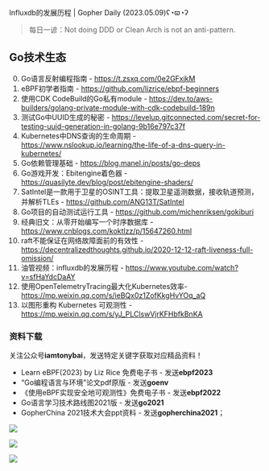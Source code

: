 Influxdb的发展历程 | Gopher Daily (2023.05.09)ʕ◔ϖ◔ʔ

>每日一谚：Not doing DDD or Clean Arch is not an anti-pattern.

## Go技术生态

0. Go语言反射编程指南 - https://t.zsxq.com/0e2GFxjkM
1. eBPF初学者指南 - https://github.com/lizrice/ebpf-beginners
2. 使用CDK CodeBuild的Go私有module - https://dev.to/aws-builders/golang-private-module-with-cdk-codebuild-189n
3. 测试Go中UUID生成的秘密 - https://levelup.gitconnected.com/secret-for-testing-uuid-generation-in-golang-9b16e797c37f 
4. Kubernetes中DNS查询的生命周期 - https://www.nslookup.io/learning/the-life-of-a-dns-query-in-kubernetes/
5. Go依赖管理基础 - https://blog.manel.in/posts/go-deps
6. Go游戏开发：Ebitengine着色器 - https://quasilyte.dev/blog/post/ebitengine-shaders/
7. SatIntel是一款用于卫星的OSINT工具：提取卫星遥测数据，接收轨道预测，并解析TLEs - https://github.com/ANG13T/SatIntel
8. Go项目的自动测试运行工具 - https://github.com/michenriksen/gokiburi
9. 经典旧文：从零开始编写一个时序数据库 - https://www.cnblogs.com/koktlzz/p/15647260.html
10. raft不能保证在网络故障面前的有效性 - https://decentralizedthoughts.github.io/2020-12-12-raft-liveness-full-omission/ 
11. 油管视频：influxdb的发展历程 - https://www.youtube.com/watch?v=sfHaYdcDaAY
12. 使用OpenTelemetryTracing最大化Kubernetes效率-https://mp.weixin.qq.com/s/ieBQx0z1ZofKkgHvYOq_aQ
13. 以图形重构 Kubernetes 可观测性 - https://mp.weixin.qq.com/s/yJ_PLClswVjrKFHbfkBnKA

### 资料下载

关注公众号**iamtonybai**，发送特定关键字获取对应精品资料！

* Learn eBPF(2023) by Liz Rice 免费电子书 - 发送**ebpf2023**
* “Go编程语言与环境”论文pdf原版 - 发送**goenv**
* 《使用eBPF实现安全地可观测性》免费电子书 - 发送**ebpf2022**
* Go语言学习技术路线图2021版 - 发送**go2021**
* GopherChina 2021技术大会ppt资料 - 发送**gopherchina2021**；

![](https://mmbiz.qpic.cn/mmbiz_png/cH6WzfQ94mb54jsFJZ3Knmz8obUsf3PBShthmdSw5E01TcYmUReGkj0BWpxHak1HlnlzHvLmKax53YSGr7aNlA/0?wx_fmt=png)

![](https://mmbiz.qpic.cn/mmbiz_png/cH6WzfQ94mZsOgPXTXZgWiaE03ib9r9WFJXC6xJCA5Y6VSesOZqlGxYfODibvR7UPGxiaM7SZZNQZkRtggPXEfBdwQ/0?wx_fmt=png)

![](https://mmbiz.qpic.cn/mmbiz_png/cH6WzfQ94mb54jsFJZ3Knmz8obUsf3PBrSoqeMvoWCticN2cpU64fJ0FYQdXJhP7ia7WRh8628uOAsQYeE2NibRRw/0?wx_fmt=png)

